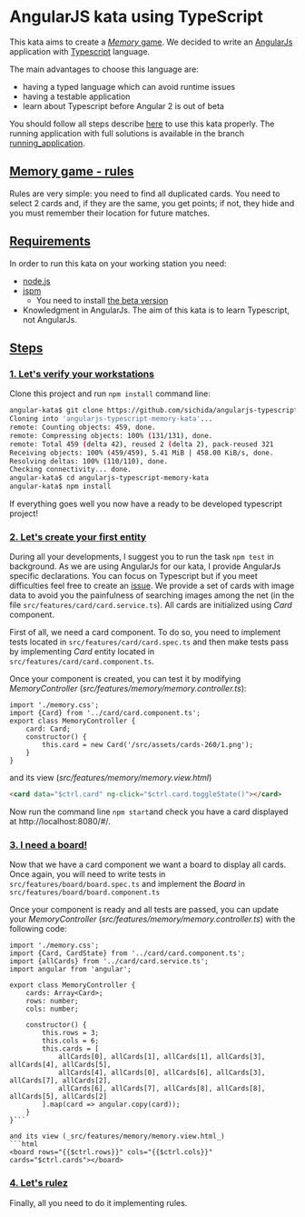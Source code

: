 # AngularJS kata using TypeScript

This kata aims to create a 
[_Memory_ game](https://en.wikipedia.org/wiki/Concentration_%28game%29).
We decided to write an [AngularJs](https://angularjs.org/) application with
[Typescript](https://www.typescriptlang.org/) language.

The main advantages to choose this language are:
- having a typed language which can avoid runtime issues
- having a testable application
- learn about Typescript before Angular 2 is out of beta 

You should follow all steps describe [here](#steps) to use this kata properly.
The running application with full solutions is available in the branch
[running_application](https://github.com/sichida/angularjs-typescript-memory-kata/tree/running_application).

## [Memory game - rules](#memory-game-rules)
Rules are very simple: you need to find all duplicated cards.
You need to select 2 cards and, if they are the same, you get points; if not,
they hide and you must remember their location for future matches. 

## [Requirements](#requirements)

In order to run this kata on your working station you need:
- [node.js](https://nodejs.org/en/)
- [jspm](http://jspm.io/)
    - You need to install [the beta version](http://jspm.io/0.17-beta-guide/index.html)
- Knowledgment in AngularJs. The aim of this kata is to learn Typescript, not AngularJs.

## [Steps](#steps)
### [1. Let's verify your workstations](#lets-verify-your-workstation)

Clone this project and run `npm install` command line:
```bash
angular-kata$ git clone https://github.com/sichida/angularjs-typescript-memory-kata.git
Cloning into 'angularjs-typescript-memory-kata'...
remote: Counting objects: 459, done.
remote: Compressing objects: 100% (131/131), done.
remote: Total 459 (delta 42), reused 2 (delta 2), pack-reused 321
Receiving objects: 100% (459/459), 5.41 MiB | 458.00 KiB/s, done.
Resolving deltas: 100% (110/110), done.
Checking connectivity... done.
angular-kata$ cd angularjs-typescript-memory-kata
angular-kata$ npm install
```

If everything goes well you now have a ready to be developed typescript project!

### [2. Let's create your first entity](#lets-create-your-first-entity)

During all your developments, I suggest you to run the task `npm test` in background.
As we are using AngularJs for our kata, I provide AngularJs specific declarations. You
can focus on Typescript but if you meet difficulties feel free to create an
[issue](https://github.com/sichida/angularjs-typescript-memory-kata/issues/new).
We provide a set of cards with image data to avoid you the painfulness of searching
images among the net (in the file `src/features/card/card.service.ts`).
All cards are initialized using _Card_ component. 

First of all, we need a card component. To do so, you need to implement tests located in
`src/features/card/card.spec.ts` and then make tests pass by implementing _Card_ entity
located in `src/features/card/card.component.ts`.

Once your component is created, you can test it by modifying _MemoryController_
(_src/features/memory/memory.controller.ts_):
```javacript
import './memory.css';
import {Card} from '../card/card.component.ts';
export class MemoryController {
    card: Card;
    constructor() {
        this.card = new Card('/src/assets/cards-260/1.png');
    }
}
```

and its view (_src/features/memory/memory.view.html_)
```html
<card data="$ctrl.card" ng-click="$ctrl.card.toggleState()"></card>
```

Now run the command line `npm start`and check you have a card displayed at
http://localhost:8080/#/.

### [3. I need a board!](#i-need-a-board)

Now that we have a card component we want a board to display all cards.
Once again, you will need to write tests in `src/features/board/board.spec.ts` and
implement the _Board_ in `src/features/board/board.component.ts`

Once your component is ready and all tests are passed, you can update your
_MemoryController_ (_src/features/memory/memory.controller.ts_) with the following code:
```javacript
import './memory.css';
import {Card, CardState} from '../card/card.component.ts';
import {allCards} from '../card/card.service.ts';
import angular from 'angular';

export class MemoryController {
    cards: Array<Card>;
    rows: number;
    cols: number;
    
    constructor() {
        this.rows = 3;
        this.cols = 6;
        this.cards = [
            allCards[0], allCards[1], allCards[1], allCards[3], allCards[4], allCards[5],
            allCards[4], allCards[0], allCards[6], allCards[3], allCards[7], allCards[2],
            allCards[6], allCards[7], allCards[8], allCards[8], allCards[5], allCards[2]
        ].map(card => angular.copy(card));
    }
}```

and its view (_src/features/memory/memory.view.html_)
```html
<board rows="{{$ctrl.rows}}" cols="{{$ctrl.cols}}" cards="$ctrl.cards"></board>
```

### [4. Let's rulez](#lets-rules)

Finally, all you need to do it implementing rules. 